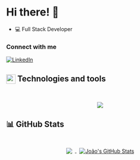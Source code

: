 <h1>Hi there! 👋</h1>

- 💻 Full Stack Developer


<h3 align="left">Connect with me</h3>

[![LinkedIn](https://img.shields.io/badge/LINKEDIN-black?style=for-the-badge&logo=linkedin&logoColor=blue)](https://www.linkedin.com/in/joao-vitor-s-d-morais/)

## <img align="center" src="https://media2.giphy.com/media/QssGEmpkyEOhBCb7e1/giphy.gif?cid=ecf05e47a0n3gi1bfqntqmob8g9aid1oyj2wr3ds3mg700bl&rid=giphy.gif" width ="25"/> Technologies and tools

<br>

<p align="center">
  <img src="https://skillicons.dev/icons?i=ts,react,sass,tailwind,python,flask,django,fastapi,mysql,mongodb,sqlite&theme=dark&perline=11" />
</p>

<!-- GitHub Stats -->
## 📊 GitHub Stats

<br>

<div align="center">
  <a href="https://github.com/JoaoVtrMorais">
    <img align="center" style="margin:0.5rem" src="https://github-readme-stats.vercel.app/api/top-langs/?username=JoaoVtrMorais&hide=html,css&title_color=e3e3e3&text_color=a3a3a3&icon_color=757575&bg_color=242938&border_color=2f364a" />
  </a>
  
  <a href="https://github.com/JoaoVtrMorais">
    <img align="center" style="margin:0.5rem" src="https://github-readme-stats.vercel.app/api?username=JoaoVtrMorais&show_icons=true&line_height=27&count_private=true&title_color=e3e3e3&text_color=a3a3a3&icon_color=616060&bg_color=242938&border_color=2f364a" alt="João's GitHub Stats" />
  </a>
</div>
